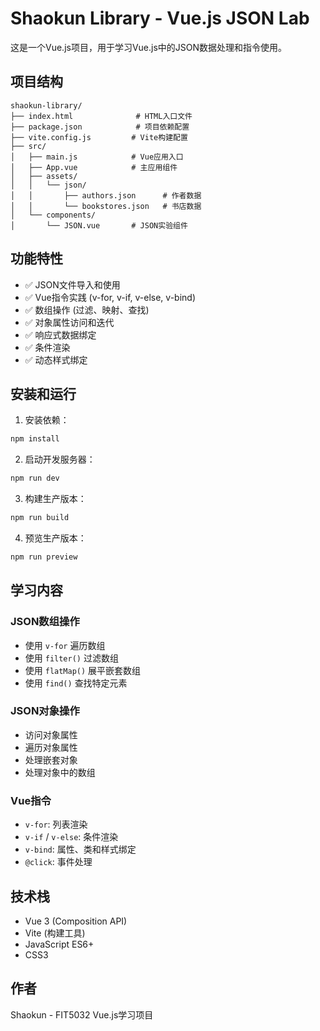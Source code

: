 # Shaokun Library - Vue.js JSON Lab

这是一个Vue.js项目，用于学习Vue.js中的JSON数据处理和指令使用。

## 项目结构

```
shaokun-library/
├── index.html              # HTML入口文件
├── package.json            # 项目依赖配置
├── vite.config.js         # Vite构建配置
├── src/
│   ├── main.js            # Vue应用入口
│   ├── App.vue            # 主应用组件
│   ├── assets/
│   │   └── json/
│   │       ├── authors.json      # 作者数据
│   │       └── bookstores.json   # 书店数据
│   └── components/
│       └── JSON.vue       # JSON实验组件
```

## 功能特性

- ✅ JSON文件导入和使用
- ✅ Vue指令实践 (v-for, v-if, v-else, v-bind)
- ✅ 数组操作 (过滤、映射、查找)
- ✅ 对象属性访问和迭代
- ✅ 响应式数据绑定
- ✅ 条件渲染
- ✅ 动态样式绑定

## 安装和运行

1. 安装依赖：
```bash
npm install
```

2. 启动开发服务器：
```bash
npm run dev
```

3. 构建生产版本：
```bash
npm run build
```

4. 预览生产版本：
```bash
npm run preview
```

## 学习内容

### JSON数组操作
- 使用 `v-for` 遍历数组
- 使用 `filter()` 过滤数组
- 使用 `flatMap()` 展平嵌套数组
- 使用 `find()` 查找特定元素

### JSON对象操作
- 访问对象属性
- 遍历对象属性
- 处理嵌套对象
- 处理对象中的数组

### Vue指令
- `v-for`: 列表渲染
- `v-if` / `v-else`: 条件渲染
- `v-bind`: 属性、类和样式绑定
- `@click`: 事件处理

## 技术栈

- Vue 3 (Composition API)
- Vite (构建工具)
- JavaScript ES6+
- CSS3

## 作者

Shaokun - FIT5032 Vue.js学习项目
